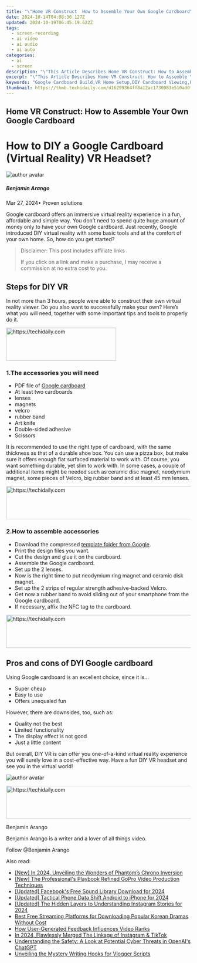 ```yaml
---
title: "\"Home VR Construct  How to Assemble Your Own Google Cardboard\""
date: 2024-10-14T04:08:36.127Z
updated: 2024-10-19T06:45:19.622Z
tags: 
  - screen-recording
  - ai video
  - ai audio
  - ai auto
categories: 
  - ai
  - screen
description: "\"This Article Describes Home VR Construct: How to Assemble Your Own Google Cardboard\""
excerpt: "\"This Article Describes Home VR Construct: How to Assemble Your Own Google Cardboard\""
keywords: "Google Cardboard Build,VR Home Setup,DIY Cardboard Viewing,Personal VR Creation,Build Your VR Headset,Cardboard VR Assembling,Simple VR Construction"
thumbnail: https://thmb.techidaily.com/d16299364ff8a12ac1730983e510ad0f5d027390038abb94b7b607447c1cc871.jpg
---
```


## Home VR Construct: How to Assemble Your Own Google Cardboard

# How to DIY a Google Cardboard (Virtual Reality) VR Headset?

![author avatar](https://images.wondershare.com/filmora/article-images/benjamin-arango-author.jpg)

##### Benjamin Arango

 Mar 27, 2024• Proven solutions

 Google cardboard offers an immersive virtual reality experience in a fun, affordable and simple way. You don’t need to spend quite huge amount of money only to have your own Google cardboard. Just recently, Google introduced DIY virtual reality with some basic tools and at the comfort of your own home. So, how do you get started?

>  Disclaimer: This post includes affiliate links
>
>  If you click on a link and make a purchase, I may receive a commission at no extra cost to you.
>

## Steps for DIY VR

 In not more than 3 hours, people were able to construct their own virtual reality viewer. Do you also want to successfully make your own? Here’s what you will need, together with some important tips and tools to properly do it.

<!-- affiliate ads begin -->
<a href="https://aligracehair.sjv.io/c/5597632/1975816/19272" target="_top" id="1975816">
  <img src="//a.impactradius-go.com/display-ad/19272-1975816" border="0" alt="https://techidaily.com" width="300" height="90"/>
</a>
<img height="0" width="0" src="https://aligracehair.sjv.io/i/5597632/1975816/19272" style="position:absolute;visibility:hidden;" border="0" />
<!-- affiliate ads end -->

### 1.The accessories you will need

* PDF file of [Google cardboard](https://vr.google.com/intl/en%5Fus/cardboard/get-cardboard/  )
* At least two cardboards
* lenses
* magnets
* velcro
* rubber band
* Art knife
* Double-sided adhesive
* Scissors

 It is recommended to use the right type of cardboard, with the same thickness as that of a durable shoe box. You can use a pizza box, but make sure it offers enough flat surfaced material to work with. Of course, you want something durable, yet slim to work with. In some cases, a couple of additional items might be needed such as ceramic disc magnet, neodymium magnet, some pieces of Velcro, big rubber band and at least 45 mm lenses.

<!-- affiliate ads begin -->
<a href="https://appsumo.8odi.net/c/5597632/2082533/7443" target="_top" id="2082533">
  <img src="//a.impactradius-go.com/display-ad/7443-2082533" border="0" alt="https://techidaily.com" width="728" height="90"/>
</a>
<img height="0" width="0" src="https://appsumo.8odi.net/i/5597632/2082533/7443" style="position:absolute;visibility:hidden;" border="0" />
<!-- affiliate ads end -->

### 2.How to assemble accessories

* Download the compressed [template folder from Google](https://vr.google.com/intl/en%5Fus/cardboard/get-cardboard/  ).
* Print the design files you want.
* Cut the design and glue it on the cardboard.
* Assemble the Google cardboard.
* Set up the 2 lenses.
* Now is the right time to put neodymium ring magnet and ceramic disk magnet.
* Set up the 2 strips of regular strength adhesive-backed Velcro.
* Get now a rubber band to avoid sliding out of your smartphone from the Google cardboard.
* If necessary, affix the NFC tag to the cardboard.

<!-- affiliate ads begin -->
<a href="https://imp.i357552.net/c/5597632/947746/11832" target="_top" id="947746">
  <img src="//a.impactradius-go.com/display-ad/11832-947746" border="0" alt="https://techidaily.com" width="728" height="90"/>
</a>
<img height="0" width="0" src="https://imp.i357552.net/i/5597632/947746/11832" style="position:absolute;visibility:hidden;" border="0" />
<!-- affiliate ads end -->

## Pros and cons of DYI Google cardboard

 Using Google cardboard is an excellent choice, since it is…

* Super cheap
* Easy to use
* Offers unequaled fun

 However, there are downsides, too, such as:

* Quality not the best
* Limited functionality
* The display effect is not good
* Just a little content

 But overall, DIY VR is can offer you one-of-a-kind virtual reality experience you will surely love in a cost-effective way. Have a fun DIY VR headset and see you in the virtual world!

![author avatar](https://images.wondershare.com/filmora/article-images/benjamin-arango-author.jpg)

<!-- affiliate ads begin -->
<a href="https://ephamedtechinc.pxf.io/c/5597632/2139322/26400" target="_top" id="2139322">
  <img src="//a.impactradius-go.com/display-ad/26400-2139322" border="0" alt="https://techidaily.com" width="728" height="90"/>
</a>
<img height="0" width="0" src="https://ephamedtechinc.pxf.io/i/5597632/2139322/26400" style="position:absolute;visibility:hidden;" border="0" />
<!-- affiliate ads end -->

Benjamin Arango

Benjamin Arango is a writer and a lover of all things video.

Follow @Benjamin Arango


<ins class="adsbygoogle"
     style="display:block"
     data-ad-format="autorelaxed"
     data-ad-client="ca-pub-7571918770474297"
     data-ad-slot="1223367746"></ins>



<ins class="adsbygoogle"
     style="display:block"
     data-ad-client="ca-pub-7571918770474297"
     data-ad-slot="8358498916"
     data-ad-format="auto"
     data-full-width-responsive="true"></ins>


<span class="atpl-alsoreadstyle">Also read:</span>
<div><ul>
<li><a href="https://fox-direct.techidaily.com/new-in-2024-unveiling-the-wonders-of-phantoms-chrono-inversion/"><u>[New] In 2024, Unveiling the Wonders of Phantom’s Chrono Inversion</u></a></li>
<li><a href="https://fox-direct.techidaily.com/new-the-professionals-playbook-refined-gopro-video-production-techniques/"><u>[New] The Professional's Playbook Refined GoPro Video Production Techniques</u></a></li>
<li><a href="https://facebook-video-content.techidaily.com/updated-facebooks-free-sound-library-download-for-2024/"><u>[Updated] Facebook's Free Sound Library Download for 2024</u></a></li>
<li><a href="https://fox-direct.techidaily.com/updated-tactical-phone-data-shift-android-to-iphone-for-2024/"><u>[Updated] Tactical Phone Data Shift Android to iPhone for 2024</u></a></li>
<li><a href="https://instagram-videos.techidaily.com/updated-the-hidden-layers-to-understanding-instagram-stories-for-2024/"><u>[Updated] The Hidden Layers to Understanding Instagram Stories for 2024</u></a></li>
<li><a href="https://win11.techidaily.com/best-free-streaming-platforms-for-downloading-popular-korean-dramas-without-cost/"><u>Best Free Streaming Platforms for Downloading Popular Korean Dramas Without Cost</u></a></li>
<li><a href="https://youtube-lab.techidaily.com/ser-generated-feedback-influences-video-ranks/"><u>How User-Generated Feedback Influences Video Ranks</u></a></li>
<li><a href="https://some-techniques.techidaily.com/in-2024-flawlessly-merged-the-linkage-of-instagram-and-tiktok/"><u>In 2024, Flawlessly Merged The Linkage of Instagram & TikTok</u></a></li>
<li><a href="https://tech-revival.techidaily.com/understanding-the-safety-a-look-at-potential-cyber-threats-in-openais-chatgpt/"><u>Understanding the Safety: A Look at Potential Cyber Threats in OpenAI's ChatGPT</u></a></li>
<li><a href="https://fox-direct.techidaily.com/unveiling-the-mystery-writing-hooks-for-vlogger-scripts/"><u>Unveiling the Mystery Writing Hooks for Vlogger Scripts</u></a></li>
</ul></div>

